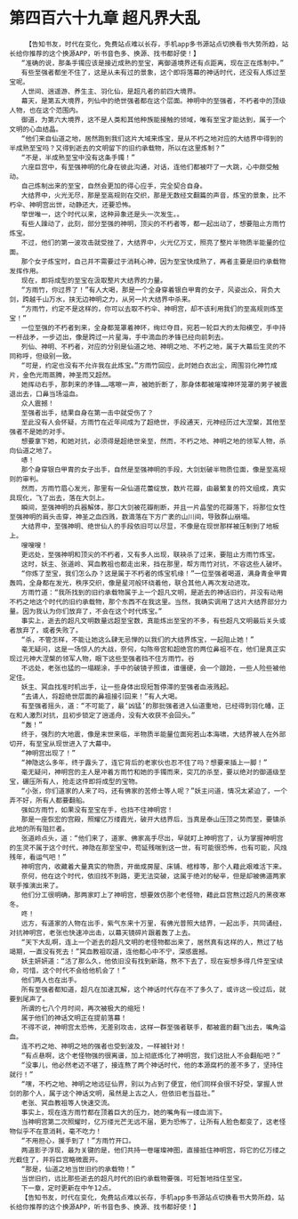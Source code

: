 # 第四百六十九章 超凡界大乱
        【告知书友，时代在变化，免费站点难以长存，手机app多书源站点切换看书大势所趋，站长给你推荐的这个换源APP，听书音色多、换源、找书都好使！】
       “准确的说，那条手镯应该是接近成熟的至宝，离御道境界还有点距离，现在正在炼制中。”
       有些至强者都坐不住了，这是从未有过的景象，这个即将落幕的神话时代，还没有人炼过至宝呢。
       人世间、逍遥游、养生主、羽化仙，是超凡者的前四大境界。
       幕天，是第五大境界，列仙中的绝世强者都在这个层面。神明中的至强者，不朽者中的顶级人物，也在这个范围内。
       御道，为第六大境界，这不是人类和其他种族能接触的领域，唯有至宝才能达到，属于一个文明的心血结晶。
       “他们来自仙道之地，居然跑到我们这片大域来炼宝，是从不朽之地对应的大结界中得到的半成熟至宝吗？又得到逝去的文明留下的旧约承载物，所以在这里炼制？”
       “不是，半成熟至宝中没有这条手镯！”
       六座巨宫中，有至强神明的化身在彼此沟通，对话，连他们都被吓了一大跳，心中颇受触动。
       自己炼制出来的至宝，自然会更加的得心应手，完全契合自身。
       大结界中，火光无尽，那是至高规则在交织，那是无数经文翻篇的声音，炼宝的景象，比不朽伞、神明宫出世，动静还大，还要恐怖。
       举世唯一，这个时代以来，这种异象还是头一次发生。。
       有些人躁动了，此刻，部分至强的神明，顶尖的不朽者等，都一起出动了，想要阻止方雨竹炼宝。
       不过，他们的第一波攻击就受挫了，大结界中，火光亿万丈，照亮了整片半物质半能量的位面。
       那个女子炼宝时，自己并不需要过于消耗心神，因为至宝快成熟了，再者主要是旧约承载物发挥作用。
       现在，即将成型的至宝在汲取整片大结界的力量。
       “方雨竹，你过界了！”有人大喝，那是一个全身穿着银白甲胄的女子，风姿出众，背负大剑，跨越千山万水，挟无边神明之力，从另一片大结界中杀来。
       “方雨竹，约定不是这样的，你可以去取不朽伞、神明宫，却不该利用我们的至高规则炼至宝！”
       一位至强的不朽者到来，全身都笼罩着神环，绚烂夺目，宛若一轮巨大的太阳横空，手中持一杆战矛，一步迈出，像是跨过一片星海，手中滴血的矛锋已经向前刺去。
       列仙、神明、不朽者，对应的分别是仙道之地、神明之地、不朽之地，属于大幕后生灵的不同称呼，但级别一致。
       “可是，约定也没有不允许我在此炼宝。”方雨竹回应，此时她白衣出尘，周围羽化神竹成片，金色光雨蒸腾，神圣而又超然。
       她挥动右手，那刺来的矛锋……喀嚓一声，被她折断了，那身体都被璀璨神环笼罩的男子被震退出去，口鼻当场溢血。
       众人震撼！
       至强者出手，结果自身在第一击中就受伤了？
       至此没有人会怀疑，方雨竹在近年间成为了超绝世，手段通天，元神经历过大涅槃，其他至强者不是她的对手。
       想要拿下她，和她对抗，必须得是超绝世亲至，然而，不朽之地、神明之地的领军人物，杀向仙道之地了。
       哧！
       那个身穿银白甲胄的女子出手，自然是至强神明的手段，大剑划破半物质位面，像是至高规则的审判。
       然而，方雨竹眉心发光，那里有一朵仙道花蕾绽放，数片花瓣，由最繁复的符文组成，真实具现化，飞了出去，落在大剑上。
       瞬间，至强神明的兵器解体，那口大剑被花瓣削断，并且一片晶莹的花瓣落下，将那位女性至强神明的肩头击穿，神圣之血四溅，数滴落在下方广袤的山川间，导致群山崩塌。
       大结界中，至强神明、绝世仙人的手段依旧可以尽显，不像是在现世那样被压制到了地板上。
       嗖嗖嗖！
       更远处，至强神明和顶尖的不朽者，又有多人出现，联袂杀了过来，要阻止方雨竹炼宝。
       这时，妖主、张道岭、冥血教祖也都走出来，挡在那里，帮方雨竹对抗，不容这些人破坏。
       “你炼了至宝，我们怎么办？这是属于不朽者的炼宝机缘！”一位至强者喝道，满身青金甲胄轰鸣，全身都在发光，秩序交织，像是星河般环绕着他，联合其他人再次发动进攻。
       方雨竹道：“我所找到的旧约承载物属于上一个超凡文明，是逝去的神话旧约，并没有动用不朽之地这个时代的旧约承载物，那个东西不在我这里。当然，我确实调用了这片大结界部分力量。因为我认为你们放弃了，不会在这个时代炼宝。”
       事实上，逝去的超凡文明数量远超至宝数，真能炼出至宝的不多，有些超凡文明最后关头或者放弃了，或者失败了。
       “杀，不管怎样，不能让她这么肆无忌惮的以我们的大结界炼宝，一起阻止她！”
       毫无疑问，这是一场惊人的大战，奈何，勾陈帝宫和超绝宫的两位鼻祖不在，他们是真正实现过元神大涅槃的领军人物，眼下这些至强者挡不住方雨竹。谷
       不远处，老张也猛的一塌糊涂，手中的破镜子照谁，谁僵硬，会一个踉跄，一些人险些被他定住。
       妖主、冥血找准时机出手，让一些身体出现短暂停滞的至强者血液溅起。
       “去请人，将超绝世层面的鼻祖接引回来！”有人大喝。
       有至强者摇头，道：“不可能了，最‘凶猛’的那批强者进入仙道重地，已经得到羽化幡，正在和人激烈对抗，且初步锁定了逍遥舟，没有大收获不会回头。”
       “轰！”
       终于，强烈的大地震，像是末世来临，半物质半能量位面宛若山本海啸，大结界被人在外部切开，有至宝从现世进入了大幕中。
       “神明宫出现了！”
       “神隐这么多年，终于露头了，连它背后的老家伙也忍不住了吗？想要来插上一脚！”
       毫无疑问，神明宫的主人是冲着方雨竹和她的手镯而来，突兀的杀至，要以绝对的御道级至宝，碾压所有人，抢走这件即将成型的宝物。
       “小张，你们道家的人来了吗，还有佛家的苦修士等人呢？”妖主问道，情况太紧迫了，一个弄不好，所有人都要翻船。
       强如方雨竹，如果没有至宝在手，也挡不住神明宫！
       那是一座恢宏的宫殿，照耀亿万缕霞光，破开大结界后，当真是泰山压顶之势而至，要镇杀此地的所有阻拦者。
       张道岭点头，道：“他们来了，道家、佛家高手尽出，早就盯上神明宫了，认为掌握神明宫的生灵不属于这个时代，神隐在那至宝中，苟延残喘到这一世，有可能很恐怖，也有可能，风烛残年，看运气吧！”
       神明宫内，收藏着大量真实的物质，开凿成房屋、床铺、棺椁等，那个人藉此艰难活下来。
       奈何，他在这个时代，依旧找不到路，更无法突破，这属于绝对的秘辛，但是却被佛道两家联手推演出来了。
       他们分工很明确，那两家盯上了神明宫，想要效仿那个老怪物，藉此巨宫熬过超凡的黑夜寒冬。
       咚！
       远方，有道家的人物在出手，紫气东来十万里，有佛光普照大结界，一起出手，共同诵经，对抗神明宫，老张也快速冲出击，以幕天镜碎片跟着轰了上去。
       “天下大乱啊，连上一个逝去的超凡文明的老怪物都出来了，居然真有这样的人，熬过了枯竭期，一直没有死去！”冥血教祖叹道，连他都心中不宁，深感震撼。
       妖主妍妍道：“活了那么久，他依旧没有找到新路，熬不下去了，现在妄想多得几件至宝续命，可惜，这个时代不会给他机会了！”
       他们两人也在出手。
       所有至强者都知道，超凡在加速瓦解，这个神话时代存在不了多久了，或许这一役过后，就要到尾声了。
       所谓的七八个月时间，再次被极大的缩短！
       属于他们的神话文明正在提前落幕！
       不得不说，神明宫太恐怖，无差别攻击，这样一群至强者联手，都被震的翻飞出去，嘴角溢血。
       连不朽之地、神明之地的强者也受到波及，一样被针对！
       “有点悬啊，这个老怪物强的很离谱，加上彻底炼化了神明宫，我们这批人不会翻船吧？”
       “没事儿，他必然老迈不堪了，接连熬了两个神话时代，他的本源腐朽的差不多了，坚持住就行！”
       “嘿，不朽之地、神明之地远征仙界，别以为占到了便宜，他们同样会很不好受，掌握人世剑的那个人，属于这个神话文明，虽然是上古之人，但依旧老当益壮。”
       老张、冥血教祖等人快速交流。
       事实上，现在连方雨竹都在顶着巨大的压力，她的嘴角有一缕血淌下。
       当神明宫第二次照耀时，亿万缕光芒无远不届，更为恐怖了，让所有人脸色都变了，这老怪物似乎不在意消耗，毫不吃力！
       “不用担心，援手到了！”方雨竹开口。
       两道影子浮现，最为关键的是，他们共持一卷璀璨神图，直接抵住神明宫，将它的亿万缕之光截住了，并将巨宫略微震开。
       “那是，仙道之地当世旧约的承载物！”
       当世旧约，远比那些逝去的超凡时代的旧约承载物要强，可短暂地挡住至宝。
       下一章，定时更新在中午12点。
       【告知书友，时代在变化，免费站点难以长存，手机app多书源站点切换看书大势所趋，站长给你推荐的这个换源APP，听书音色多、换源、找书都好使！】